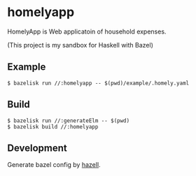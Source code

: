 # homelyapp

HomelyApp is Web applicatoin of household expenses.

(This project is my sandbox for Haskell with Bazel)

## Example

```
$ bazelisk run //:homelyapp -- $(pwd)/example/.homely.yaml
```

## Build

```
$ bazelisk run //:generateElm -- $(pwd)
$ bazelisk build //:homelyapp
```

## Development

Generate bazel config by [hazell](https://github.com/matsubara0507/hazell).
